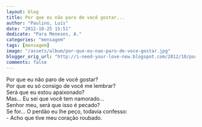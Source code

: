 ```yaml
---
layout: blog
title: Por que eu não paro de você gostar...
author: "Paulino, Luís"
date: "2012-10-25 15:51"
dedicate: "Para Meneses, A."
categories: "mensagem"
tags: [mensagem]
image: "/assets/album/por-que-eu-nao-paro-de-voce-gostar.jpg"
blogger_orig_url: "http://i-need-your-love-now.blogspot.com/2012/10/por-que-eu-nao-paro-de-voce-gostar.html"
comments: false
---
```

Por que eu não paro de você gostar?\
Por que eu só consigo de você me lembrar?\
Será que eu estou apaixonado?\
Mas... Eu sei que você tem namorado...\
Senhor meu, será que isso é pecado?\
Se for... O perdão eu lhe peço, todavia confesso:\
\- Acho que tive meu coração roubado.
